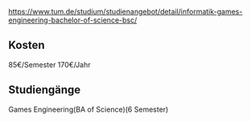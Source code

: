 https://www.tum.de/studium/studienangebot/detail/informatik-games-engineering-bachelor-of-science-bsc/
## Kosten
85€/Semester
170€/Jahr
## Studiengänge
Games Engineering(BA of Science)(6 Semester)